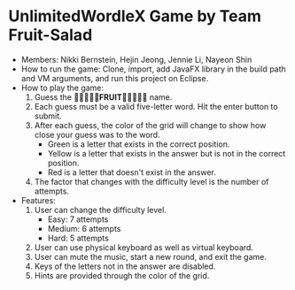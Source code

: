 # UnlimitedWordleX Game by Team Fruit-Salad

- Members: Nikki Bernstein, Hejin Jeong, Jennie Li, Nayeon Shin
- How to run the game: Clone, import, add JavaFX library in the build path and VM arguments, and run this project on Eclipse.
- How to play the game:
   1. Guess the 🍏🍑🍒🍓🍋**FRUIT**🍌🍉🍈🍊🥝 name.
   2. Each guess must be a valid five-letter word. Hit the enter button to submit.
   3. After each guess, the color of the grid will change to show how close your guess was to the word.
       - Green is a letter that exists in the correct position.
       - Yellow is a letter that exists in the answer but is not in the correct position.
       - Red is a letter that doesn't exist in the answer.
   4. The factor that changes with the difficulty level is the number of attempts.
- Features:
   1. User can change the difficulty level.
      - Easy: 7 attempts
      - Medium: 6 attempts
      - Hard: 5 attempts
   2. User can use physical keyboard as well as virtual keyboard.
   3. User can mute the music, start a new round, and exit the game.
   4. Keys of the letters not in the answer are disabled.
   5. Hints are provided through the color of the grid.
